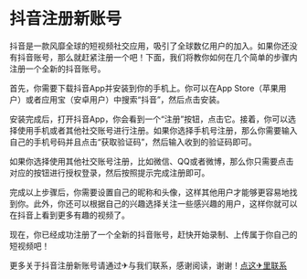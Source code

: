 # 抖音注册新账号

抖音是一款风靡全球的短视频社交应用，吸引了全球数亿用户的加入。如果你还没有抖音账号，那么就赶紧注册一个吧！下面，我们将教你如何在几个简单的步骤内注册一个全新的抖音账号。

首先，你需要下载抖音App并安装到你的手机上。你可以在App Store（苹果用户）或者应用宝（安卓用户）中搜索“抖音”，然后点击安装。

安装完成后，打开抖音App，你会看到一个“注册”按钮，点击它。接着，你可以选择使用手机或者其他社交账号进行注册。如果你选择手机号注册，那么你需要输入自己的手机号码并且点击“获取验证码”，然后输入收到的验证码即可。

如果你选择使用其他社交账号注册，比如微信、QQ或者微博，那么你只需要点击对应的按钮进行授权登录，然后按照提示完成注册即可。

完成以上步骤后，你需要设置自己的昵称和头像，这样其他用户才能够更容易地找到你。此外，你还可以根据自己的兴趣选择关注一些感兴趣的用户，这样你就可以在抖音上看到更多有趣的视频了。

现在，你已经成功注册了一个全新的抖音账号，赶快开始录制、上传属于你自己的短视频吧！

更多关于抖音注册新账号请通过✈与我们联系，感谢阅读，谢谢！[点这✈里联系](https://ads.k02.cc)